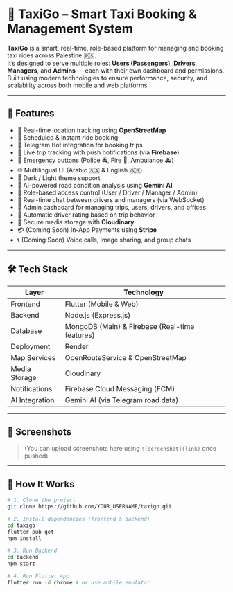 # 🚖 TaxiGo – Smart Taxi Booking & Management System

**TaxiGo** is a smart, real-time, role-based platform for managing and booking taxi rides across Palestine 🇵🇸.  
It’s designed to serve multiple roles: **Users (Passengers)**, **Drivers**, **Managers**, and **Admins** — each with their own dashboard and permissions.  
Built using modern technologies to ensure performance, security, and scalability across both mobile and web platforms.

---

## 🚀 Features

- 📍 Real-time location tracking using **OpenStreetMap**
- 📅 Scheduled & instant ride booking
- 🤖 Telegram Bot integration for booking trips
- 📡 Live trip tracking with push notifications (via **Firebase**)
- 👮 Emergency buttons (Police 🚔, Fire 🚒, Ambulance 🚑)
- 🌐 Multilingual UI (Arabic 🇸🇦 & English 🇬🇧)
- 🌙 Dark / Light theme support
- 🧠 AI-powered road condition analysis using **Gemini AI**
- 🔐 Role-based access control (User / Driver / Manager / Admin)
- 💬 Real-time chat between drivers and managers (via WebSocket)
- 🧾 Admin dashboard for managing trips, users, drivers, and offices
- 🧮 Automatic driver rating based on trip behavior
- 📸 Secure media storage with **Cloudinary**
- 💳 (Coming Soon) In-App Payments using **Stripe**
- 📞 (Coming Soon) Voice calls, image sharing, and group chats

---

## 🛠️ Tech Stack

| Layer            | Technology                                      |
|------------------|--------------------------------------------------|
| Frontend         | Flutter (Mobile & Web)                          |
| Backend          | Node.js (Express.js)                            |
| Database         | MongoDB (Main) & Firebase (Real-time features)  |
| Deployment       | Render                                          |
| Map Services     | OpenRouteService & OpenStreetMap                |
| Media Storage    | Cloudinary                                      |
| Notifications    | Firebase Cloud Messaging (FCM)                  |
| AI Integration   | Gemini AI (via Telegram road data)              |

---

## 📸 Screenshots

> (You can upload screenshots here using `![screenshot](link)` once pushed)

---

## 🧠 How It Works

```bash
# 1. Clone the project
git clone https://github.com/YOUR_USERNAME/taxigo.git

# 2. Install dependencies (frontend & backend)
cd taxigo
flutter pub get
npm install

# 3. Run Backend
cd backend
npm start

# 4. Run Flutter App
flutter run -d chrome # or use mobile emulator
